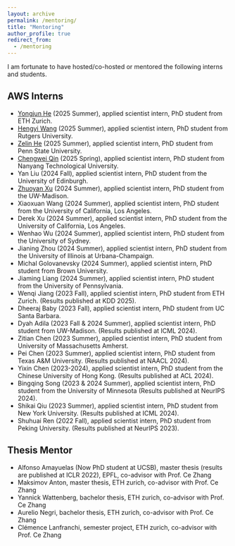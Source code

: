 ```yaml
---
layout: archive
permalink: /mentoring/
title: "Mentoring"
author_profile: true
redirect_from: 
  - /mentoring
---
```



I am fortunate to have hosted/co-hosted or mentored the following interns and students.

## AWS Interns
* [Yongjun He](https://yongjunhe.github.io/) (2025 Summer), applied scientist intern, PhD student from ETH Zurich.
* [Hengyi Wang](https://carbonated-law-fad.notion.site/Hengyi-Wang-76cf0e03fa5648cdaf45218e69e840cc) (2025 Summer), applied scientist intern, PhD student from Rutgers University.
* [Zelin He](https://zlhe0.github.io/zelinhe.github.io/) (2025 Summer), applied scientist intern, PhD student from Penn State University.
* [Chengwei Qin](https://qcwthu.github.io/) (2025 Spring), applied scientist intern, PhD student from Nanyang Technological University. 
* Yan Liu (2024 Fall), applied scientist intern, PhD student from the University of Edinburgh.
* [Zhuoyan Xu](https://pages.cs.wisc.edu/~zxu444/home/) (2024 Summer), applied scientist intern, PhD student from the UW-Madison.
* Xiaoxuan Wang (2024 Summer), applied scientist intern,  PhD student from the University of California, Los Angeles.
* Derek Xu (2024 Summer), applied scientist intern, PhD student from the University of California, Los Angeles.
* Wenhao Wu (2024 Summer), applied scientist intern, PhD student from the University of Sydney.
* Jianing Zhou (2024 Summer), applied scientist intern, PhD student from the University of Illinois at Urbana-Champaign.
* Michal Golovanevsky (2024 Summer), applied scientist intern, PhD student from Brown University.
* Jiaming Liang (2024 Summer), applied scientist intern, PhD student from the University of Pennsylvania.
* Wenqi Jiang (2023 Fall), applied scientist intern, PhD student from ETH Zurich. (Results published at KDD 2025).
* Dheeraj Baby (2023 Fall), applied scientist intern, PhD student from UC Santa Barbara.
* Dyah Adila (2023 Fall & 2024 Summer), applied scientist intern, PhD student from UW-Madison. (Results published at ICML 2024).
* Zitian Chen (2023 Summer),  applied scientist intern, PhD student from University of Massachusetts Amherst.
* Pei Chen (2023 Summer), applied scientist intern, PhD student from Texas A&M University. (Results published at NAACL 2024).
* Yixin Chen (2023-2024), applied scientist intern, PhD student from the Chinese University of Hong Kong. (Results published at ACL 2024).
* Bingqing Song (2023 & 2024 Summer), applied scientist intern, PhD student from the University of Minnesota (Results published at NeurIPS 2024).
* Shikai Qiu (2023 Summer), applied scientist intern, PhD student from New York University. (Results published at ICML 2024).
* Shuhuai Ren (2022 Fall), applied scientist intern, PhD student from Peking University. (Results published at NeurIPS 2023).

## Thesis Mentor
* Alfonso Amayuelas (Now PhD student at UCSB), master thesis (results are published at ICLR 2022), EPFL, co-advisor with Prof. Ce Zhang
* Maksimov Anton, master thesis, ETH zurich, co-advisor with Prof. Ce Zhang
* Yannick Wattenberg, bachelor thesis, ETH zurich, co-advisor with Prof. Ce Zhang
* Aurelio Negri, bachelor thesis, ETH zurich, co-advisor with Prof. Ce Zhang
* Clémence Lanfranchi, semester project, ETH zurich, co-advisor with Prof. Ce Zhang
